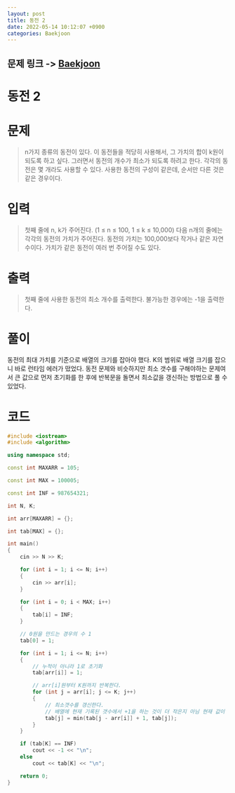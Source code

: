 ```yaml
---
layout: post
title: 동전 2
date: 2022-05-14 10:12:07 +0900
categories: Baekjoon
---
```


## 문제 링크 -> [Baekjoon](https://www.acmicpc.net/problem/2294)
# 동전 2

# 문제
> n가지 종류의 동전이 있다. 이 동전들을 적당히 사용해서, 그 가치의 합이 k원이 되도록 하고 싶다. 그러면서 동전의 개수가 최소가 되도록 하려고 한다. 각각의 동전은 몇 개라도 사용할 수 있다.
사용한 동전의 구성이 같은데, 순서만 다른 것은 같은 경우이다.

# 입력
> 첫째 줄에 n, k가 주어진다. (1 ≤ n ≤ 100, 1 ≤ k ≤ 10,000) 다음 n개의 줄에는 각각의 동전의 가치가 주어진다. 동전의 가치는 100,000보다 작거나 같은 자연수이다. 가치가 같은 동전이 여러 번 주어질 수도 있다.

# 출력
> 첫째 줄에 사용한 동전의 최소 개수를 출력한다. 불가능한 경우에는 -1을 출력한다.

# 풀이
동전의 최대 가치를 기준으로 배열의 크기를 잡아야 했다. K의 범위로 배열 크기를 잡으니 바로 런타임 에러가 떴었다. 동전 문제와 비슷하지만 최소 갯수를 구해야하는 문제여서 큰 값으로 먼저 초기화를 한 후에 반복문을 돌면서 최소값을 갱신하는 방법으로 풀 수 있었다.

# 코드
```c++
#include <iostream>
#include <algorithm>

using namespace std;

const int MAXARR = 105;

const int MAX = 100005;

const int INF = 987654321;

int N, K;

int arr[MAXARR] = {};

int tab[MAX] = {};

int main()
{
	cin >> N >> K;

	for (int i = 1; i <= N; i++)
	{
		cin >> arr[i];
	}

	for (int i = 0; i < MAX; i++)
	{
		tab[i] = INF;
	}

    // 0원을 만드는 경우의 수 1
	tab[0] = 1;

	for (int i = 1; i <= N; i++)
	{
        // 누적이 아니라 1로 초기화
		tab[arr[i]] = 1;

        // arr[i]원부터 K원까지 반복한다.
		for (int j = arr[i]; j <= K; j++)
		{
            // 최소갯수를 갱신한다.
            // 배열에 현재 기록된 갯수에서 +1을 하는 것이 더 작은지 아님 현재 값이 더 작은지 비교
			tab[j] = min(tab[j - arr[i]] + 1, tab[j]);
		}
	}

	if (tab[K] == INF)
		cout << -1 << "\n";
	else
		cout << tab[K] << "\n";

	return 0;
}
```